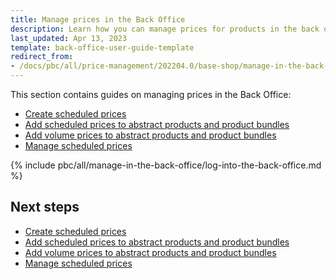 ```yaml
---
title: Manage prices in the Back Office
description: Learn how you can manage prices for products in the back office for your Spryker based projects.
last_updated: Apr 13, 2023
template: back-office-user-guide-template
redirect_from:
- /docs/pbc/all/price-management/202204.0/base-shop/manage-in-the-back-office/log-into-the-back-office.html
---
```


This section contains guides on managing prices in the Back Office:

- [Create scheduled prices](/docs/pbc/all/price-management/{{page.version}}/base-shop/manage-in-the-back-office/create-scheduled-prices.html)
- [Add scheduled prices to abstract products and product bundles](/docs/pbc/all/price-management/{{page.version}}/base-shop/manage-in-the-back-office/add-scheduled-prices-to-abstract-products-and-product-bundles.html)
- [Add volume prices to abstract products and product bundles](/docs/pbc/all/price-management/{{page.version}}/base-shop/manage-in-the-back-office/add-volume-prices-to-abstract-products-and-product-bundles.html)
- [Manage scheduled prices](/docs/pbc/all/price-management/{{page.version}}/base-shop/manage-in-the-back-office/manage-scheduled-prices.html)

{% include pbc/all/manage-in-the-back-office/log-into-the-back-office.md %} <!-- To edit, see /_includes/pbc/all/manage-in-the-back-office/log-into-the-back-office.md -->

## Next steps

- [Create scheduled prices](/docs/pbc/all/price-management/{{page.version}}/base-shop/manage-in-the-back-office/create-scheduled-prices.html)
- [Add scheduled prices to abstract products and product bundles](/docs/pbc/all/price-management/{{page.version}}/base-shop/manage-in-the-back-office/add-scheduled-prices-to-abstract-products-and-product-bundles.html)
- [Add volume prices to abstract products and product bundles](/docs/pbc/all/price-management/{{page.version}}/base-shop/manage-in-the-back-office/add-volume-prices-to-abstract-products-and-product-bundles.html)
- [Manage scheduled prices](/docs/pbc/all/price-management/{{page.version}}/base-shop/manage-in-the-back-office/manage-scheduled-prices.html)
